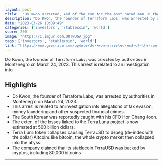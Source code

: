 ```yaml
---
layout: post
title:  "Do Kwon arrested, end of the run for the most hated man in the cryptocurrency world"
description: "Do Kwon, the founder of Terraform Labs, was arrested by authorities in Montenegro on March 24, 2023. This arrest is related to an investigation into"
date: "2023-03-26 18:09:49"
categories: ['investors', 'stablecoin', 'world']
score: 200
image: "https://i.imgur.com/Q0TwUGA.jpg"
tags: ['investors', 'stablecoin', 'world']
link: "https://www.gearrice.com/update/do-kwon-arrested-end-of-the-run-for-the-most-hated-man-in-the-cryptocurrency-world/"
---
```


Do Kwon, the founder of Terraform Labs, was arrested by authorities in Montenegro on March 24, 2023. This arrest is related to an investigation into

## Highlights

- Do Kwon, the founder of Terraform Labs, was arrested by authorities in Montenegro on March 24, 2023.
- This arrest is related to an investigation into allegations of tax evasion, money laundering and other suspected financial crimes.
- The South Korean was reportedly caught with his CFO Hon Chang Joon.
- The extent of the losses linked to the Terra Luna project is now estimated at 500 billion dollars.
- Terra Luna token collapsed causing TerraUSD to depeg (de-index with the dollar) Altcoins like bitcoin, the whole crypto market then collapsed into the abyss.
- The company claimed that its stablecoin TerraUSD was backed by cryptos, including 80,000 bitcoins.

---
